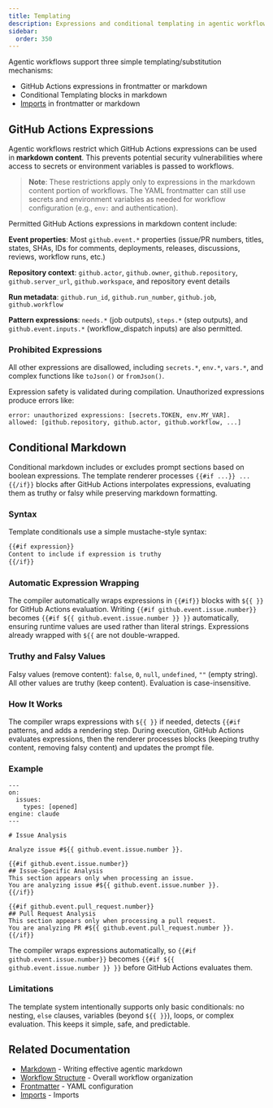 ```yaml
---
title: Templating
description: Expressions and conditional templating in agentic workflows
sidebar:
  order: 350
---
```


Agentic workflows support three simple templating/substitution mechanisms: 

* GitHub Actions expressions in frontmatter or markdown
* Conditional Templating blocks in markdown
* [Imports](/gh-aw/reference/imports/) in frontmatter or markdown

## GitHub Actions Expressions

Agentic workflows restrict which GitHub Actions expressions can be used in **markdown content**. This prevents potential security vulnerabilities where access to secrets or environment variables is passed to workflows.

> **Note**: These restrictions apply only to expressions in the markdown content portion of workflows. The YAML frontmatter can still use secrets and environment variables as needed for workflow configuration (e.g., `env:` and authentication).

Permitted GitHub Actions expressions in markdown content include:

**Event properties**: Most `github.event.*` properties (issue/PR numbers, titles, states, SHAs, IDs for comments, deployments, releases, discussions, reviews, workflow runs, etc.)

**Repository context**: `github.actor`, `github.owner`, `github.repository`, `github.server_url`, `github.workspace`, and repository event details

**Run metadata**: `github.run_id`, `github.run_number`, `github.job`, `github.workflow`

**Pattern expressions**: `needs.*` (job outputs), `steps.*` (step outputs), and `github.event.inputs.*` (workflow_dispatch inputs) are also permitted.

### Prohibited Expressions

All other expressions are disallowed, including `secrets.*`, `env.*`, `vars.*`, and complex functions like `toJson()` or `fromJson()`.

Expression safety is validated during compilation. Unauthorized expressions produce errors like:

```
error: unauthorized expressions: [secrets.TOKEN, env.MY_VAR]. 
allowed: [github.repository, github.actor, github.workflow, ...]
```

## Conditional Markdown

Conditional markdown includes or excludes prompt sections based on boolean expressions. The template renderer processes `{{#if ...}} ... {{/if}}` blocks after GitHub Actions interpolates expressions, evaluating them as truthy or falsy while preserving markdown formatting.

### Syntax

Template conditionals use a simple mustache-style syntax:

```markdown
{{#if expression}}
Content to include if expression is truthy
{{/if}}
```

### Automatic Expression Wrapping

The compiler automatically wraps expressions in `{{#if}}` blocks with `${{ }}` for GitHub Actions evaluation. Writing `{{#if github.event.issue.number}}` becomes `{{#if ${{ github.event.issue.number }} }}` automatically, ensuring runtime values are used rather than literal strings. Expressions already wrapped with `${{` are not double-wrapped.

### Truthy and Falsy Values

Falsy values (remove content): `false`, `0`, `null`, `undefined`, `""` (empty string). All other values are truthy (keep content). Evaluation is case-insensitive.

### How It Works

The compiler wraps expressions with `${{ }}` if needed, detects `{{#if` patterns, and adds a rendering step. During execution, GitHub Actions evaluates expressions, then the renderer processes blocks (keeping truthy content, removing falsy content) and updates the prompt file.

### Example

```aw
---
on:
  issues:
    types: [opened]
engine: claude
---

# Issue Analysis

Analyze issue #${{ github.event.issue.number }}.

{{#if github.event.issue.number}}
## Issue-Specific Analysis
This section appears only when processing an issue.
You are analyzing issue #${{ github.event.issue.number }}.
{{/if}}

{{#if github.event.pull_request.number}}
## Pull Request Analysis
This section appears only when processing a pull request.
You are analyzing PR #${{ github.event.pull_request.number }}.
{{/if}}
```

The compiler wraps expressions automatically, so `{{#if github.event.issue.number}}` becomes `{{#if ${{ github.event.issue.number }} }}` before GitHub Actions evaluates them.

### Limitations

The template system intentionally supports only basic conditionals: no nesting, `else` clauses, variables (beyond `${{ }}`), loops, or complex evaluation. This keeps it simple, safe, and predictable.

## Related Documentation

- [Markdown](/gh-aw/reference/markdown/) - Writing effective agentic markdown
- [Workflow Structure](/gh-aw/reference/workflow-structure/) - Overall workflow organization
- [Frontmatter](/gh-aw/reference/frontmatter/) - YAML configuration
- [Imports](/gh-aw/reference/imports/) - Imports
